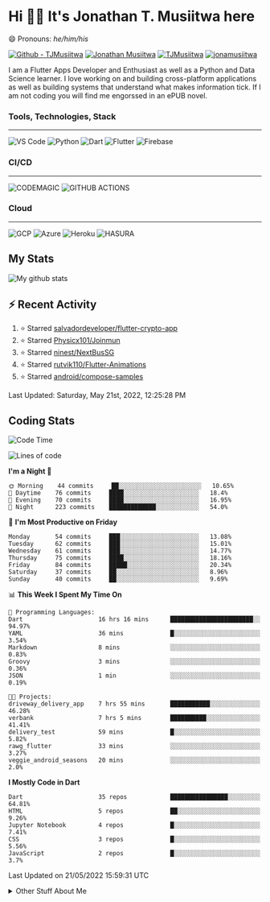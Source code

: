 # Hi 👋🏾 It's Jonathan T. Musiitwa here 

😄 Pronouns: *he/him/his*

[![Github - TJMusiitwa](https://img.shields.io/badge/TJMusiitwa-2ea44f?logo=github)](https://github.com/TJMusiitwa)  [![Jonathan Musiitwa](https://img.shields.io/badge/Jonathan_Musiitwa-blue?logo=linkedin&logoColor=lightblue)](https://www.linkedin.com/in/jonathan-musiitwa-a1107610a/)  [![TJMusiitwa](https://img.shields.io/badge/TJMusiitwa-lightblue?logo=twitter&logoColor=white)](https://twitter.com/TJMusiitwa)
[![jonamusiitwa](https://img.shields.io/badge/jonamusiitwa-white?logo=microsoft-outlook&logoColor=blue)](mailto:jonamusiitwa@outlook.com)




I am a Flutter Apps Developer and Enthusiast as well as a Python and Data Science learner. I love working on and building cross-platform applications as well as building systems that understand what makes information tick. If I am not coding you will find me engorssed in an ePUB novel.

### Tools, Technologies, Stack
<hr>

![VS Code](https://img.shields.io/badge/VS_Code-blue?style=for-the-badge&logo=visual-studio-code) ![Python](https://img.shields.io/badge/Python-lightgrey?style=for-the-badge&logo=python)  ![Dart](https://img.shields.io/badge/Dart-informational?style=for-the-badge&logo=dart) ![Flutter](https://img.shields.io/badge/Flutter-informational?style=for-the-badge&logo=flutter)  ![Firebase](https://img.shields.io/badge/Firebase-yellow?style=for-the-badge&logo=firebase&)
### CI/CD
<hr>

![CODEMAGIC](https://img.shields.io/badge/CODEMAGIC-orange?style=for-the-badge&logo=codemagic&logoColor=white) ![GITHUB ACTIONS](https://img.shields.io/badge/GITHUB_ACTIONS-black?style=for-the-badge&logo=github-actions&logoColor=white)

### Cloud
<hr>

![GCP](https://img.shields.io/badge/Google_Cloud-lightgrey?style=for-the-badge&logo=google-cloud) ![Azure](https://img.shields.io/badge/Microsoft_Azure-lightblue?style=for-the-badge&logo=microsoft-azure) ![Heroku](https://img.shields.io/badge/Heroku-purple?style=for-the-badge&logo=heroku) ![HASURA](https://img.shields.io/badge/HASURA-lightblue?style=for-the-badge&logo=hasura&logoColor=white)

## My Stats

![My github stats](https://github-readme-stats.vercel.app/api?username=TJMusiitwa&show_icons=true&count_private=true&theme=algolia)

## ⚡ Recent Activity
<!--RECENT_ACTIVITY:start-->
1. ⭐ Starred [salvadordeveloper/flutter-crypto-app](https://github.com/salvadordeveloper/flutter-crypto-app)
2. ⭐ Starred [Physicx101/Joinmun](https://github.com/Physicx101/Joinmun)
3. ⭐ Starred [ninest/NextBusSG](https://github.com/ninest/NextBusSG)
4. ⭐ Starred [rutvik110/Flutter-Animations](https://github.com/rutvik110/Flutter-Animations)
5. ⭐ Starred [android/compose-samples](https://github.com/android/compose-samples)
<!--RECENT_ACTIVITY:end-->

<!--RECENT_ACTIVITY:last_update-->
Last Updated: Saturday, May 21st, 2022, 12:25:28 PM
<!--RECENT_ACTIVITY:last_update_end-->

## Coding Stats
<!--START_SECTION:waka-->
![Code Time](http://img.shields.io/badge/Code%20Time-0%20secs-blue)

![Lines of code](https://img.shields.io/badge/From%20Hello%20World%20I%27ve%20Written-5%20Million%20lines%20of%20code-blue)

**I'm a Night 🦉** 

```text
🌞 Morning    44 commits     ██░░░░░░░░░░░░░░░░░░░░░░░   10.65% 
🌆 Daytime    76 commits     ████░░░░░░░░░░░░░░░░░░░░░   18.4% 
🌃 Evening    70 commits     ████░░░░░░░░░░░░░░░░░░░░░   16.95% 
🌙 Night      223 commits    █████████████░░░░░░░░░░░░   54.0%

```
📅 **I'm Most Productive on Friday** 

```text
Monday       54 commits     ███░░░░░░░░░░░░░░░░░░░░░░   13.08% 
Tuesday      62 commits     ███░░░░░░░░░░░░░░░░░░░░░░   15.01% 
Wednesday    61 commits     ███░░░░░░░░░░░░░░░░░░░░░░   14.77% 
Thursday     75 commits     ████░░░░░░░░░░░░░░░░░░░░░   18.16% 
Friday       84 commits     █████░░░░░░░░░░░░░░░░░░░░   20.34% 
Saturday     37 commits     ██░░░░░░░░░░░░░░░░░░░░░░░   8.96% 
Sunday       40 commits     ██░░░░░░░░░░░░░░░░░░░░░░░   9.69%

```


📊 **This Week I Spent My Time On** 

```text
💬 Programming Languages: 
Dart                     16 hrs 16 mins      ███████████████████████░░   94.97% 
YAML                     36 mins             █░░░░░░░░░░░░░░░░░░░░░░░░   3.54% 
Markdown                 8 mins              ░░░░░░░░░░░░░░░░░░░░░░░░░   0.83% 
Groovy                   3 mins              ░░░░░░░░░░░░░░░░░░░░░░░░░   0.36% 
JSON                     1 min               ░░░░░░░░░░░░░░░░░░░░░░░░░   0.19%

🐱‍💻 Projects: 
driveway_delivery_app    7 hrs 55 mins       ███████████░░░░░░░░░░░░░░   46.28% 
verbank                  7 hrs 5 mins        ██████████░░░░░░░░░░░░░░░   41.41% 
delivery_test            59 mins             █░░░░░░░░░░░░░░░░░░░░░░░░   5.82% 
rawg_flutter             33 mins             ░░░░░░░░░░░░░░░░░░░░░░░░░   3.27% 
veggie_android_seasons   20 mins             ░░░░░░░░░░░░░░░░░░░░░░░░░   2.0%

```

**I Mostly Code in Dart** 

```text
Dart                     35 repos            ████████████████░░░░░░░░░   64.81% 
HTML                     5 repos             ██░░░░░░░░░░░░░░░░░░░░░░░   9.26% 
Jupyter Notebook         4 repos             █░░░░░░░░░░░░░░░░░░░░░░░░   7.41% 
CSS                      3 repos             █░░░░░░░░░░░░░░░░░░░░░░░░   5.56% 
JavaScript               2 repos             █░░░░░░░░░░░░░░░░░░░░░░░░   3.7%

```



 Last Updated on 21/05/2022 15:59:31 UTC
<!--END_SECTION:waka-->

<details>
  <summary>Other Stuff About Me</summary>
  
- Preference for e-books over physical books.
  
 - While Coding, Listening Music and developing useful code. ⭐️
  
  - Reading Novels, Action and Adventure, Autobiography & Biography, Comics, Detective and Mystery, Fantasy, Romance, Sci-Fi...pretty much if you know my novel genres, you already know all my movie and tv genres as well. 😉
  
  - I have a surprising affinity for musical artisits whose names start with the letter '**J**'.
  - A big Formula 1 🏎 fan...a great need for speed. Go Team **MercedesAMG**
 </details>
